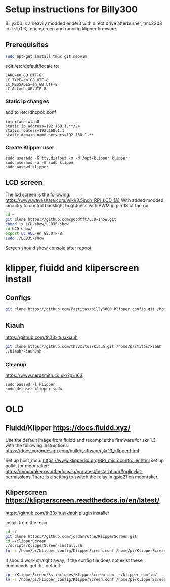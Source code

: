 # Setup instructions for Billy300
Billy300 is a heavily modded ender3 with direct drive afterburner, tmc2208 in a skr1.3, touchscreen and running klipper firmware.

## Prerequisites
```bash
sudo apt-get install tmux git neovim
```
edit /etc/default/locale to:
```
LANG=en_GB.UTF-8
LC_TYPE=en_GB.UTF-8
LC_MESSAGES=en_GB.UTF-8
LC_ALL=en_GB.UTF-8
```

### Static ip changes
add to /etc/dhcpcd.conf
```
interface wlan0
static ip_address=192.168.1.**/24
static routers=192.168.1.1
static domain_name_servers=192.168.1.**
```

### Create Klipper user
```
sudo useradd -G tty,dialout -m -d /opt/klipper klipper
sudo usermod -a -G sudo klipper
sudo passwd klipper
```

## LCD screen
The lcd screen is the following:
https://www.waveshare.com/wiki/3.5inch_RPi_LCD_(A)
With added modded circuitry to control backlight brightness with PWM in pin 18 of the rpi.

```bash
cd ~
git clone https://github.com/goodtft/LCD-show.git
chmod +x LCD-show/LCD35-show
cd LCD-show/
export LC_ALL=en_GB.UTF-8
sudo ./LCD35-show
```
Screen should show console after reboot.

# klipper, fluidd and kliperscreen install
## Configs

```bash
git clone https://github.com/Pastitas/billy3000_klipper_config.git /home/pastitas/printer_data/config
```

## Kiauh
https://github.com/th33xitus/kiauh

```bash
git clone https://github.com/th33xitus/kiauh.git /home/pastitas/kiauh
./kiauh/kiauh.sh

```



### Cleanup
https://www.nerdsmith.co.uk/?p=163
```
sudo passwd -l klipper
sudo deluser klipper sudo
```

# OLD
## Fluidd/Klipper https://docs.fluidd.xyz/
Use the default image from fluidd and recompile the firmware for skr 1.3 with the following instructions: https://docs.vorondesign.com/build/software/skr13_klipper.html

Set up host_mcu: https://www.klipper3d.org/RPi_microcontroller.html
set up polkit for moonraker: https://moonraker.readthedocs.io/en/latest/installation/#policykit-permissions
There is a setting to switch the relay in gpio21 on moonraker.

## Kliperscreen https://klipperscreen.readthedocs.io/en/latest/

https://github.com/th33xitus/kiauh
plugin installer

install from the repo:
```bash
cd ~/
git clone https://github.com/jordanruthe/KlipperScreen.git
cd ~/KlipperScreen
./scripts/KlipperScreen-install.sh
ln -s /home/pi/klipper_config/KlipperScreen.conf /home/pi/KlipperScreen/
```
It should work straight away, if the config file does not exist these commands get the default:
```bash
cp ~/KlipperScreen/ks_includes/KlipperScreen.conf ~/klipper_config/
ln -s /home/pi/klipper_config/KlipperScreen.conf /home/pi/KlipperScreen/
```


